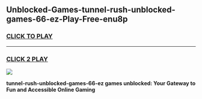 
## Unblocked-Games-tunnel-rush-unblocked-games-66-ez-Play-Free-enu8p
<h3>
<a href="https://premium76.site?title=tunnel-rush-unblocked-games-66-ez&ref=23A">CLICK TO PLAY</a></h3>
<hr>

<h3>
<a href="https://premium76.site?title=tunnel-rush-unblocked-games-66-ez&ref=23A">CLICK 2 PLAY</a>
  
</h3>

<a href="https://premium76.site?title=tunnel-rush-unblocked-games-66-ez&ref=23A"><img src="https://clearcache.store/games.png"></a>


**tunnel-rush-unblocked-games-66-ez games unblocked: Your Gateway to Fun and Accessible Online Gaming**
